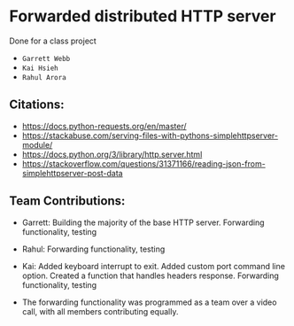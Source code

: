 # Forwarded distributed HTTP server
Done for a class project

* `Garrett Webb`
* `Kai Hsieh`
* `Rahul Arora`

## Citations:
* https://docs.python-requests.org/en/master/
* https://stackabuse.com/serving-files-with-pythons-simplehttpserver-module/
* https://docs.python.org/3/library/http.server.html
* https://stackoverflow.com/questions/31371166/reading-json-from-simplehttpserver-post-data

## Team Contributions:
* Garrett: Building the majority of the base HTTP server. Forwarding functionality, testing
* Rahul: Forwarding functionality, testing
* Kai: Added keyboard interrupt to exit. Added custom port command line option. Created a function that handles headers response. Forwarding functionality, testing

* The forwarding functionality was programmed as a team over a video call, with all members contributing equally.